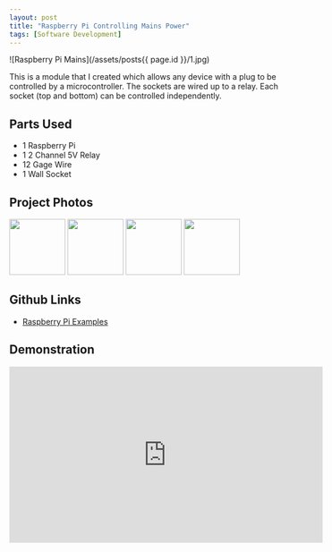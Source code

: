 ```yaml
---
layout: post
title: "Raspberry Pi Controlling Mains Power"
tags: [Software Development]
---
```


![Raspberry Pi Mains](/assets/posts{{ page.id }}/1.jpg)

This is a module that I created which allows any device with a plug to be controlled by a microcontroller. The sockets are wired up to a relay. Each socket (top and bottom) can be controlled independently.

## Parts Used
 * 1 Raspberry Pi
 * 1 2 Channel 5V Relay
 * 12 Gage Wire
 * 1 Wall Socket

## Project Photos
<a href="/assets/posts{{ page.id }}/2.jpg" target="_blank"><img src="/assets/posts{{ page.id }}/2.jpg" width="100"/></a>
<a href="/assets/posts{{ page.id }}/3.jpg" target="_blank"><img src="/assets/posts{{ page.id }}/3.jpg" width="100"/></a>
<a href="/assets/posts{{ page.id }}/4.jpg" target="_blank"><img src="/assets/posts{{ page.id }}/4.jpg" width="100"/></a>
<a href="/assets/posts{{ page.id }}/5.jpg" target="_blank"><img src="/assets/posts{{ page.id }}/5.jpg" width="100"/></a>

## Github Links
* <a href="https://github.com/shanejansen/raspberry-pi-examples" target="_blank">Raspberry Pi Examples</a>

## Demonstration
<iframe width="560" height="315" src="https://www.youtube.com/embed/aurs6bAXmWc" frameborder="0" allowfullscreen></iframe>
